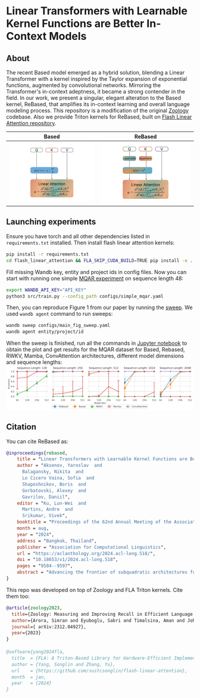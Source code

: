# Linear Transformers with Learnable Kernel Functions are Better In-Context Models

## About
The recent Based model emerged as a hybrid solution, blending a Linear Transformer with a kernel inspired by the Taylor expansion of exponential functions, augmented by convolutional networks. Mirroring the Transformer's in-context adeptness, it became a strong contender in the field. In our work, we present a singular, elegant alteration to the Based kernel, ReBased, that amplifies its in-context learning and overall language modeling process. This repository is a modification of the original [Zoology](https://github.com/HazyResearch/zoology) codebase. Also we provide Triton kernels for ReBased, built on [Flash Linear Attention repository](https://github.com/sustcsonglin/flash-linear-attention).

Based          |  ReBased
:-------------------------:|:-------------------------:
![Based architecture](based_arch.png) | ![ReBased architecture](rebased_arch.png)

## Launching experiments

Ensure you have torch and all other dependencies listed in ```requirements.txt``` installed. Then install flash linear attention kernels:
```bash
pip install -r requirements.txt
cd flash_linear_attention && FLA_SKIP_CUDA_BUILD=TRUE pip install -e .
```

Fill missing Wandb key, entity and project ids in config files.
Now you can start with running one simple [MQAR experiment](configs/simple_mqar.yaml) on sequence length 48:
```bash
export WANDB_API_KEY="API_KEY"
python3 src/train.py --config_path configs/simple_mqar.yaml
```
 
Then, you can reproduce Figure 1 from our paper by running the [sweep](configs/main_fig_sweep.yaml). We used ```wandb agent``` command to run sweeps:
```bash
wandb sweep configs/main_fig_sweep.yaml
wandb agent entity/project/id
```

When the sweep is finished, run all the commands in [Jupyter notebook](main_fig_parsing.ipynb) to obtain the plot and get results for the MQAR dataset for Based, Rebased, RWKV, Mamba, ConvAttention architectures, different model dimensions and sequence lengths:
![Main figure](main_fig.png)


## Citation
You can cite ReBased as:
```bib
@inproceedings{rebased,
    title = "Linear Transformers with Learnable Kernel Functions are Better In-Context Models",
    author = "Aksenov, Yaroslav  and
      Balagansky, Nikita  and
      Lo Cicero Vaina, Sofia  and
      Shaposhnikov, Boris  and
      Gorbatovski, Alexey  and
      Gavrilov, Daniil",
    editor = "Ku, Lun-Wei  and
      Martins, Andre  and
      Srikumar, Vivek",
    booktitle = "Proceedings of the 62nd Annual Meeting of the Association for Computational Linguistics (Volume 1: Long Papers)",
    month = aug,
    year = "2024",
    address = "Bangkok, Thailand",
    publisher = "Association for Computational Linguistics",
    url = "https://aclanthology.org/2024.acl-long.518/",
    doi = "10.18653/v1/2024.acl-long.518",
    pages = "9584--9597",
    abstract = "Advancing the frontier of subquadratic architectures for Language Models (LMs) is crucial in the rapidly evolving field of natural language processing. Current innovations, including State Space Models, were initially celebrated for surpassing Transformer performance on language modeling tasks. However, these models have revealed deficiencies in essential In-Context Learning capabilities {--} a domain where the Transformer traditionally shines. The Based model emerged as a hybrid solution, blending a Linear Transformer with a kernel inspired by the Taylor expansion of exponential functions, augmented by convolutional networks. Mirroring the Transformer`s in-context adeptness, it became a strong contender in the field. In our work, we present a singular, elegant alteration to the Based kernel that amplifies its In-Context Learning abilities evaluated with the Multi-Query Associative Recall task and overall language modeling process, as demonstrated on the Pile dataset."
}
```

This repo was developed on top of Zoology and FLA Triton kernels. Cite them too:
```bib
@article{zoology2023,
  title={Zoology: Measuring and Improving Recall in Efficient Language Models},
  author={Arora, Simran and Eyuboglu, Sabri and Timalsina, Aman and Johnson, Isys and Poli, Michael and Zou, James and Rudra, Atri and Ré, Christopher},
  journal={	arXiv:2312.04927},
  year={2023}
}

@software{yang2024fla,
  title  = {FLA: A Triton-Based Library for Hardware-Efficient Implementations of Linear Attention Mechanism},
  author = {Yang, Songlin and Zhang, Yu},
  url    = {https://github.com/sustcsonglin/flash-linear-attention},
  month  = jan,
  year   = {2024}
}
```

